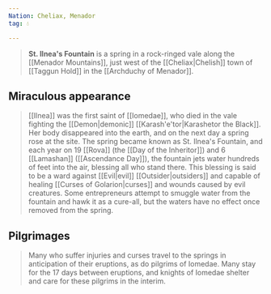 ```yaml
---
Nation: Cheliax, Menador
tag: 💧

---
```


> **St. Ilnea's Fountain** is a spring in a rock-ringed vale along the [[Menador Mountains]], just west of the [[Cheliax|Chelish]] town of [[Taggun Hold]] in the [[Archduchy of Menador]].


## Miraculous appearance

> [[Ilnea]] was the first saint of [[Iomedae]], who died in the vale fighting the [[Demon|demonic]] [[Karash'e'tor|Karashetor the Black]]. Her body disappeared into the earth, and on the next day a spring rose at the site. The spring became known as St. Ilnea's Fountain, and each year on 19 [[Rova]] (the [[Day of the Inheritor]]) and 6 [[Lamashan]] ([[Ascendance Day]]), the fountain jets water hundreds of feet into the air, blessing all who stand there. This blessing is said to be a ward against [[Evil|evil]] [[Outsider|outsiders]] and capable of healing [[Curses of Golarion|curses]] and wounds caused by evil creatures.
> Some entrepreneurs attempt to smuggle water from the fountain and hawk it as a cure-all, but the waters have no effect once removed from the spring.


## Pilgrimages

> Many who suffer injuries and curses travel to the springs in anticipation of their eruptions, as do pilgrims of Iomedae. Many stay for the 17 days between eruptions, and knights of Iomedae shelter and care for these pilgrims in the interim.








